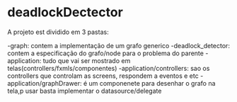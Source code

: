 # deadlockDectector

A projeto est dividido em 3 pastas:

-graph: contem a implementação de um grafo generico
-deadlock_detector: contem a especificação do grafo/node para o problema do parente
-application: tudo que vai ser mostrado em telas(controllers/fxmls/componentes)
-application/controllers: sao os controllers que controlam as screens, respondem a eventos e etc
-application/graphDrawer: é um componenete para desenhar o grafo na tela,p usar basta implementar o datasource/delegate

